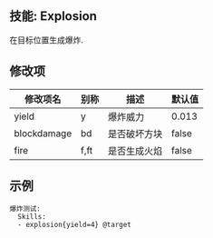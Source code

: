 技能: Explosion
--------------------------

在目标位置生成爆炸.

修改项
----------

| 修改项名 | 别称    | 描述                                                                                                    | 默认值 |
|-----------|------------|----------------------------------------------------------------------------------------------------------------|---------------|
| yield       | y       | 爆炸威力               | 0.013   |
| blockdamage | bd      | 是否破坏方块 | false   |
| fire        | f,ft    | 是否生成火焰 | false   |

示例
--------

    爆炸测试:
      Skills:
      - explosion{yield=4} @target
